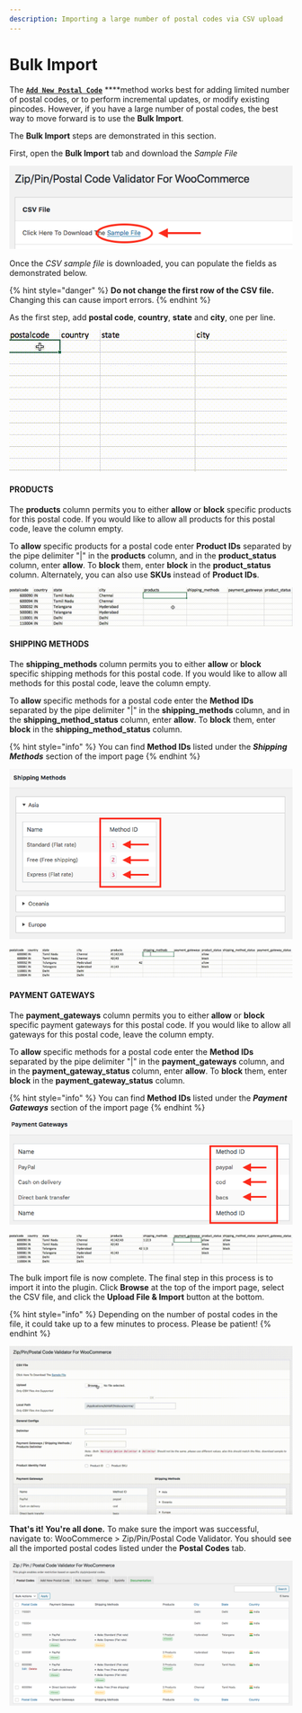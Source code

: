 ```yaml
---
description: Importing a large number of postal codes via CSV upload
---
```


# Bulk Import

The [**`Add New Postal Code`**](add-postal-code.md) ****method works best for adding limited number of postal codes, or to perform incremental updates, or modify existing pincodes. However, if you have a large number of postal codes, the best way to move forward is to use the **Bulk Import**. 

The **Bulk Import** steps are demonstrated in this section.

First, open the **Bulk Import** tab and download the _Sample File_

![](.gitbook/assets/screen-shot-2020-03-20-at-8.31.57-am.png)

Once the _CSV sample file_ is downloaded, you can populate the fields as demonstrated below.

{% hint style="danger" %}
**Do not change the first row of the CSV file.** Changing this can cause import errors.
{% endhint %}

As the first step, add **postal code**, **country**, **state** and **city**, one per line.

![](.gitbook/assets/scr_1.gif)

#### **PRODUCTS**

The **products** column permits you to either **allow** or **block** specific products for this postal code. If you would like to allow all products for this postal code, leave the column empty.

To **allow** specific products for a postal code enter **Product IDs** separated by the pipe delimiter "\|" in the **products** column, and in the **product\_status** column, enter **allow**. To **block** them, enter **block** in the **product\_status** column. Alternately, you can also use **SKUs** instead of **Product IDs**.

![](.gitbook/assets/scr_2.gif)

#### SHIPPING METHODS

The **shipping\_methods** column permits you to either **allow** or **block** specific shipping methods for this postal code. If you would like to allow all methods for this postal code, leave the column empty.

To **allow** specific methods for a postal code enter the **Method IDs** separated by the pipe delimiter "\|" in the **shipping\_methods** column, and in the **shipping\_method\_status** column, enter **allow**. To **block** them, enter **block** in the **shipping\_method\_status** column.

{% hint style="info" %}
You can find **Method IDs** listed under the _**Shipping Methods**_ section of the import page
{% endhint %}

![](.gitbook/assets/screen-shot-2020-03-21-at-7.18.22-am.png)

![](.gitbook/assets/scr_3.gif)

#### PAYMENT GATEWAYS

The **payment\_gateways** column permits you to either **allow** or **block** specific payment gateways for this postal code. If you would like to allow all gateways for this postal code, leave the column empty.

To **allow** specific methods for a postal code enter the **Method IDs** separated by the pipe delimiter "\|" in the **payment\_gateways** column, and in the **payment\_gateway\_status** column, enter **allow**. To **block** them, enter **block** in the **payment\_gateway\_status** column.

{% hint style="info" %}
You can find **Method IDs** listed under the _**Payment Gateways**_ section of the import page
{% endhint %}

![](.gitbook/assets/screen-shot-2020-03-21-at-7.34.45-am.png)

![](.gitbook/assets/scr_4.gif)

The bulk import file is now complete. The final step in this process is to import it into the plugin. Click **Browse** at the top of the import page, select the CSV file, and click the **Upload File & Import** button at the bottom.

{% hint style="info" %}
Depending on the number of postal codes in the file, it could take up to a few minutes to process. Please be patient!
{% endhint %}

![](.gitbook/assets/scr_5.gif)

**That's it! You're all done.** To make sure the import was successful, navigate to: WooCommerce &gt; Zip/Pin/Postal Code Validator. You should see all the imported postal codes listed under the **Postal Codes** tab.

![](.gitbook/assets/screen-shot-2020-03-21-at-7.49.23-am.png)

